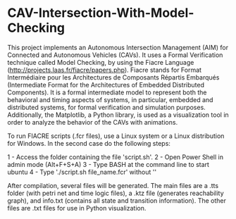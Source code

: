 # CAV-Intersection-With-Model-Checking
This project implements an Autonomous Intersection Management (AIM) for Connected and Autonomous Vehicles (CAVs). It uses a Formal Verification technique called Model Checking, by using the Fiacre Language (http://projects.laas.fr/fiacre/papers.php). Fiacre stands for Format Intermédiaire pour les Architectures de Composants Répartis Embarqués (Intermediate Format for the Architectures of Embedded Distributed Components). It is a formal intermediate model to represent both the behavioral and timing aspects of systems, in particular, embedded and distributed systems, for formal verification and simulation purposes. Additionally, the Matplotlib, a Python library, is used as a visualization tool in order to analyze the behavior of the CAVs with animations.


To run FIACRE scripts (.fcr files), use a Linux system or a Linux distribution for Windows. In the second case do the following steps:

1 - Access the folder containing the file 'script.sh'.
2 - Open Power Shell in admin mode (Alt+F+S+A)
3 - Type BASH at the command line to start ubuntu
4 - Type './script.sh file_name.fcr' without ''

After compilation, several files will be generated. The main files are a .tts folder (with petri net and time logic files), a .ktz file (generates reachability graph), and info.txt (contains all state and transition information). The other files are .txt files for use in Python visualization.
